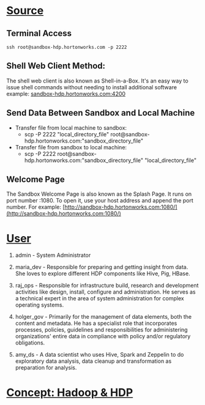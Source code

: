 # [Source](https://www.cloudera.com/tutorials/learning-the-ropes-of-the-hdp-sandbox.html)

## Terminal Access

```
ssh root@sandbox-hdp.hortonworks.com -p 2222
```

## Shell Web Client Method:
The shell web client is also known as Shell-in-a-Box. It's an easy way to issue shell commands without needing to install additional software
example: [sandbox-hdp.hortonworks.com:4200](sandbox-hdp.hortonworks.com:4200)

## Send Data Between Sandbox and Local Machine
<ul>
    <li>
        Transfer file from local machine to sandbox:
        <ul>
            <li>
                scp -P 2222 "local_directory_file" root@sandbox-hdp.hortonworks.com:"sandbox_directory_file"
            </li>
        </ul>
    </li>
    <li>
        Transfer file from sandbox to local machine:
        <ul>
            <li>
                scp -P 2222 root@sandbox-hdp.hortonworks.com:"sandbox_directory_file" "local_directory_file"
            </li>
        </ul>
    </li>
</ul>

## Welcome Page
The Sandbox Welcome Page is also known as the Splash Page. It runs on port number :1080. To open it, use your host address and append the port number. For example: [http://sandbox-hdp.hortonworks.com:1080/](http://sandbox-hdp.hortonworks.com:1080/)



# [User](https://www.cloudera.com/tutorials/learning-the-ropes-of-the-hdp-sandbox.html#appendix-a-reference-sheet)
1. admin - System Administrator

2. maria_dev - Responsible for preparing and getting insight from data. She loves to explore different HDP components like Hive, Pig, HBase.

3. raj_ops - Responsible for infrastructure build, research and development activities like design, install, configure and administration. He serves as a technical expert in the area of system administration for complex operating systems.

4. holger_gov - Primarily for the management of data elements, both the content and metadata. He has a specialist role that incorporates processes, policies, guidelines and responsibilities for administering organizations' entire data in compliance with policy and/or regulatory obligations.

5. amy_ds - A data scientist who uses Hive, Spark and Zeppelin to do exploratory data analysis, data cleanup and transformation as preparation for analysis.

# [Concept: Hadoop & HDP](https://www.cloudera.com/tutorials/getting-started-with-hdp-sandbox/1.html)